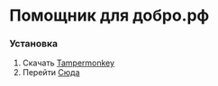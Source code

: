 # Помощник для добро.рф

### Установка
1) Скачать [Tampermonkey](https://www.tampermonkey.net/)
2) Перейти [Сюда](https://raw.githubusercontent.com/Gbsyi/dobro-helper/refs/heads/master/userscripts/dobro-helper.js)